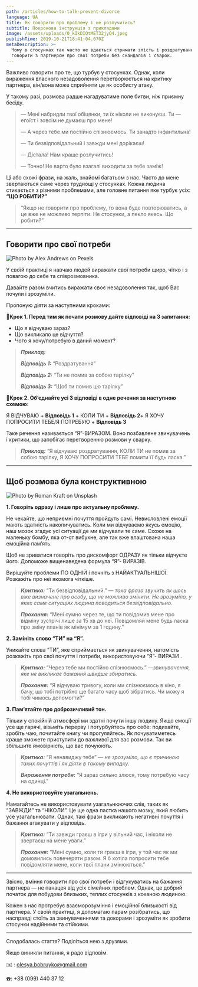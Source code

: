 ```yaml
---
path: /articles/how-to-talk-prevent-divorce
language: UA
title: Як говорити про проблему і не розлучитись?
subtitle: Покрокова інструкція з прикладами
image: /assets/uploads/0_kIkDIQtMET32jyQ4.jpeg
publishTime: 2019-10-21T18:41:04.070Z
metaDescription: >-
  Чому в стосунках так часто не вдається стримати злість і роздратування?  Як
  говорити з партнером про свої потреби без скандалів і сварок.
---
```

Важливо говорити про те, що турбує у стосунках. Однак, коли вираження власного незадоволення перетворюється на критику партнера, він/вона може сприйняти це як особисту атаку.

У такому разі, розмова радше нагадуватиме поле битви, ніж приємну бесіду.

> — Мені набридли твої обіцянки, ти їх ніколи не виконуєш. Ти — егоїст і зовсім не думаєш про мене!
>
> — А через тебе ми постійно спізнюємось. Ти занадто інфантильна!
>
> — Ти безвідповідальний і завжди мені дорікаєш!
>
> — Дістала! Нам краще розлучитись!
>
> — Точно! Не варто було взагалі виходити за тебе заміж!

Ці або схожі фрази, на жаль, знайомі багатьом з нас. Часто до мене звертаються саме через труднощі у стосунках. Кожна людина стикається з різними проблемами, але головне питання яке турбує усіх: **“ЩО РОБИТИ?”**

> “Якщо не говорити про проблему, то вона буде повторюватись, а це вже не можливо терпіти. Не стосунки, а пекло якесь. Що робити?”

- - -

## Говорити про свої потреби

![Photo by Alex Andrews on Pexels](/assets/uploads/1_4LRPPZ-2JK5MfJShVkKHbg.jpeg)

У своїй практиці я навчаю людей виражати свої потреби щиро, чітко і з повагою до себе та співрозмовника.

Давайте разом вчитись виражати своє незадоволення так, щоб Вас почули і зрозуміли.

Пропоную діяти за наступними кроками:

👟**Крок 1. Перед тим як почати розмову дайте відповіді на 3 запитання:**

* Що я відчуваю зараз?
* Що викликало це відчуття?
* Чого я хочу/потребую в даний момент?

> ***Приклад:***
>
> ***Відповідь 1:*** “Роздратування”
>
> ***Відповідь 2:*** “Ти не помив за собою тарілку”
>
> ***Відповідь 3:*** “Щоб ти помив цю тарілку”

👟**Крок 2. Об’єднайте усі 3 відповіді в одне речення за наступною схемою:**

Я ВІДЧУВАЮ + **Відповідь 1** + КОЛИ ТИ + **Відповідь 2**+ Я ХОЧУ ПОПРОСИТИ ТЕБЕ/Я ПОТРЕБУЮ + **Відповідь 3**

Таке речення називається “Я”-ВИРАЗОМ. Воно позбавлене звинувачень і критики, що запобігає перетворенню розмови у сварку.

> ***Приклад:*** “Я відчуваю роздратування, КОЛИ ТИ не помив за собою тарілку, Я ХОЧУ ПОПРОСИТИ ТЕБЕ помити її будь ласка.”

- - -

## **Щоб розмова була конструктивною**

![Photo by Roman Kraft on Unsplash](/assets/uploads/0_P6zwA-VMkFSCPHU3.jpeg)

**1. Говоріть одразу і лише про актуальну проблему.**

Не чекайте, що неприємні почуття пройдуть самі. Невисловлені емоції мають здатність накопичуватись. Коли ми відчуваємо якусь емоцію, наш мозок згадує усі ситуації де ми відчували те саме. Схоже на маленьку бомбу, яка от-от вибухне, але так вже влаштована наша емоційна пам’ять.

Щоб не зриватися говоріть про дискомфорт ОДРАЗУ як тільки відчуєте його. Допоможе вищенаведена формула “Я”- ВИРАЗІВ.

Вирішуйте проблеми ПО ОДНІЙ і почніть з НАЙАКТУАЛЬНІШОЇ. Розкажіть про неї якомога чіткіше.

> ***Критика:*** “Ти безвідповідальний.” — *така фраза звучить як щось вже визначене про особу, що не можливо змінити. Не зрозуміло, у яких саме ситуаціях людина поводиться безвідповідально.*
>
> ***Прохання:*** “Мені сумно через те, що ти повідомив мене про відміну зустрічі лише за 15 хв до неї. Повідомляй мене будь ласка про зміну планів як мінімум за 1 годину.”

**2. Замініть слово “ТИ” на “Я”.**

Уникайте слова “ТИ”, яке сприймається як звинувачення, натомість розкажіть про свої почуття і потреби, використовуючи “Я”- ВИРАЗИ .

> ***Критика:*** “Через тебе ми постійно спізнюємось.” —*звинувачення, яке не викликає бажання швидше збиратись.*
>
> ***Прохання:*** “Я відчуваю тривогу, коли ми спізнюємось в кіно, я бачу, що тобі потрібно ще багато часу щоб зібратись. Чи можу я тобі чимось допомогти?”

**3. Пам’ятайте про доброзичливий тон.**

Тільки у спокійній атмосфері ми здатні почути іншу людину. Якщо емоції усе ще гарячі, візьміть перерву і потурбуйтесь про себе: подихайте, зробіть чаю, почитайте книгу чи прогуляйтесь. Як почуватиметесь краще зможете приступити до важливої для вас розмови. Так ви збільшите ймовірність, що вас почуюють.

> ***Критика:*** “Я ненавиджу тебе” — *не зрозуміло, що є причиною таких почуттів і як діяти в такому випадку.*
>
> ***Вираження потреби:*** “Я зараз сильно злюся, тому потребую часу на одинці.”

**4. Не використовуйте узагальнень.**

Намагайтесь не використовувати узагальнюючих слів, таких як “ЗАВЖДИ” та “НІКОЛИ”. Це ще одна пастка нашого мозку, який любить усе узагальнювати. Однак, такі фрази викликають негативні почуття і бажання атакувати у відповідь.

> ***Критика:*** “Ти завжди граєш в ігри у вільний час, і ніколи не звертаєш на мене уваги.”
>
> ***Прохання:*** “Мені сумно, коли ти граєш в ігри, у той час як ми домовились повечеряти разом. Я б хотіла попросити тебе повідомляти мене, коли твої плани змінюються.”

- - -

Звісно, вміння говорити про свої потреби і відгукуватись на бажання партнера — не панацея від усіх сімейних проблем. Однак, це добрий початок для побудови близьких, теплих стосунків з коханою людиною.

Кожен з нас протребує взаєморозуміння і емоційної близькості від партнера. У своїй практиці, я допомагаю парам розібратись, що насправді стоїть за звинуваченнями та докорами і зрозуміти як зробити стосунки надійними та стійкими.

- - -

Сподобалась стаття? Поділіться нею з друзями.

Якщо виникли питання, я радо відповім.

✉️ : olesya.bobruyko@gmail.com

☎️: +38 (099) 440 37 12
